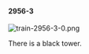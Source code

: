#### 2956-3
![train-2956-3-0.png](https://github.com/lil-lab/nlvr/raw/master/nlvr/train/images/23/train-2956-3-0.png "train-2956-3-0.png")

There is a black tower.